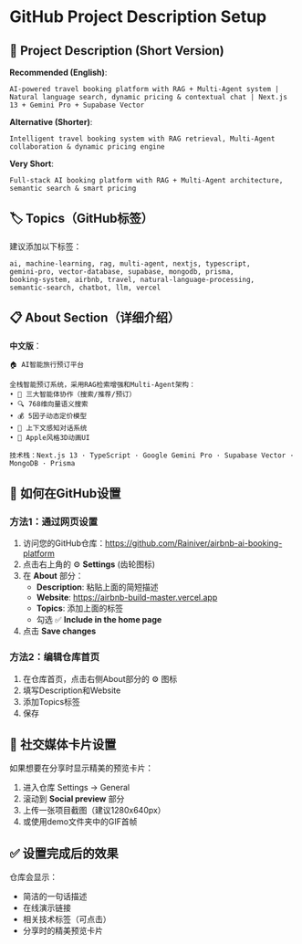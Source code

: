 # GitHub Project Description Setup

## 📝 Project Description (Short Version)

**Recommended (English)**:
```
AI-powered travel booking platform with RAG + Multi-Agent system | Natural language search, dynamic pricing & contextual chat | Next.js 13 + Gemini Pro + Supabase Vector
```

**Alternative (Shorter)**:
```
Intelligent travel booking system with RAG retrieval, Multi-Agent collaboration & dynamic pricing engine
```

**Very Short**:
```
Full-stack AI booking platform with RAG + Multi-Agent architecture, semantic search & smart pricing
```

## 🏷️ Topics（GitHub标签）

建议添加以下标签：
```
ai, machine-learning, rag, multi-agent, nextjs, typescript, 
gemini-pro, vector-database, supabase, mongodb, prisma, 
booking-system, airbnb, travel, natural-language-processing,
semantic-search, chatbot, llm, vercel
```

## 📋 About Section（详细介绍）

**中文版**：
```
🏠 AI智能旅行预订平台

全栈智能预订系统，采用RAG检索增强和Multi-Agent架构：
• 🤖 三大智能体协作（搜索/推荐/预订）
• 🔍 768维向量语义搜索
• 💰 5因子动态定价模型
• 🧠 上下文感知对话系统
• 🎨 Apple风格3D动画UI

技术栈：Next.js 13 · TypeScript · Google Gemini Pro · Supabase Vector · MongoDB · Prisma
```

## 🎯 如何在GitHub设置

### 方法1：通过网页设置
1. 访问您的GitHub仓库：https://github.com/Rainiver/airbnb-ai-booking-platform
2. 点击右上角的 ⚙️ **Settings** (齿轮图标)
3. 在 **About** 部分：
   - **Description**: 粘贴上面的简短描述
   - **Website**: https://airbnb-build-master.vercel.app
   - **Topics**: 添加上面的标签
   - 勾选 ✅ **Include in the home page**
4. 点击 **Save changes**

### 方法2：编辑仓库首页
1. 在仓库首页，点击右侧About部分的 ⚙️ 图标
2. 填写Description和Website
3. 添加Topics标签
4. 保存

## 📸 社交媒体卡片设置

如果想要在分享时显示精美的预览卡片：

1. 进入仓库 Settings → General
2. 滚动到 **Social preview** 部分
3. 上传一张项目截图（建议1280x640px）
4. 或使用demo文件夹中的GIF首帧

## ✅ 设置完成后的效果

仓库会显示：
- 简洁的一句话描述
- 在线演示链接
- 相关技术标签（可点击）
- 分享时的精美预览卡片

